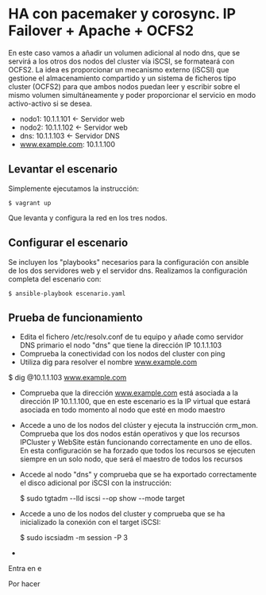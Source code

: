 # HA con pacemaker y corosync. IP Failover + Apache + OCFS2

En este caso vamos a añadir un volumen adicional al nodo dns, que se servirá
a los otros dos nodos del cluster vía iSCSI, se formateará con
OCFS2. La idea es proporcionar un mecanismo externo (iSCSI) que
gestione el almacenamiento compartido y un sistema de ficheros tipo
cluster (OCFS2) para que ambos nodos puedan leer y escribir sobre el
mismo volumen simultáneamente y poder proporcionar el servicio en modo
activo-activo si se desea.

* nodo1: 10.1.1.101 <- Servidor web
* nodo2: 10.1.1.102 <- Servidor web
* dns: 10.1.1.103 <- Servidor DNS
* www.example.com: 10.1.1.100

## Levantar el escenario

Simplemente ejecutamos la instrucción:

```
$ vagrant up
```

Que levanta y configura la red en los tres nodos.

## Configurar el escenario

Se incluyen los "playbooks" necesarios para la configuración con ansible de los
dos servidores web y el servidor dns. Realizamos la configuración completa del
escenario con:

```
$ ansible-playbook escenario.yaml
```

## Prueba de funcionamiento

* Edita el fichero /etc/resolv.conf de tu equipo y añade como servidor DNS
primario el nodo "dns" que tiene la dirección IP 10.1.1.103
* Comprueba la conectividad con los nodos del cluster con ping
* Utiliza dig para resolver el nombre www.example.com

$ dig @10.1.1.103 www.example.com

* Comprueba que la dirección www.example.com está asociada a la dirección IP
10.1.1.100, que en este escenario es la IP virtual que estará asociada en todo
momento al nodo que esté en modo maestro
* Accede a uno de los nodos del clúster y ejecuta la instrucción
crm_mon. Comprueba que los dos nodos están operativos y que los recursos
IPCluster y WebSite están funcionando correctamente en uno de ellos. En esta
configuración se ha forzado que todos los recursos se ejecuten siempre en un
solo nodo, que será el maestro de todos los recursos
* Accede al nodo "dns" y comprueba que se ha exportado correctamente el disco adicional por iSCSI con la instrucción:

    $ sudo tgtadm --lld iscsi --op show --mode target

* Accede a uno de los nodos del cluster y comprueba que se ha inicializado la conexión con el target iSCSI:

    $ sudo iscsiadm -m session -P 3

* 

Entra en e


Por hacer